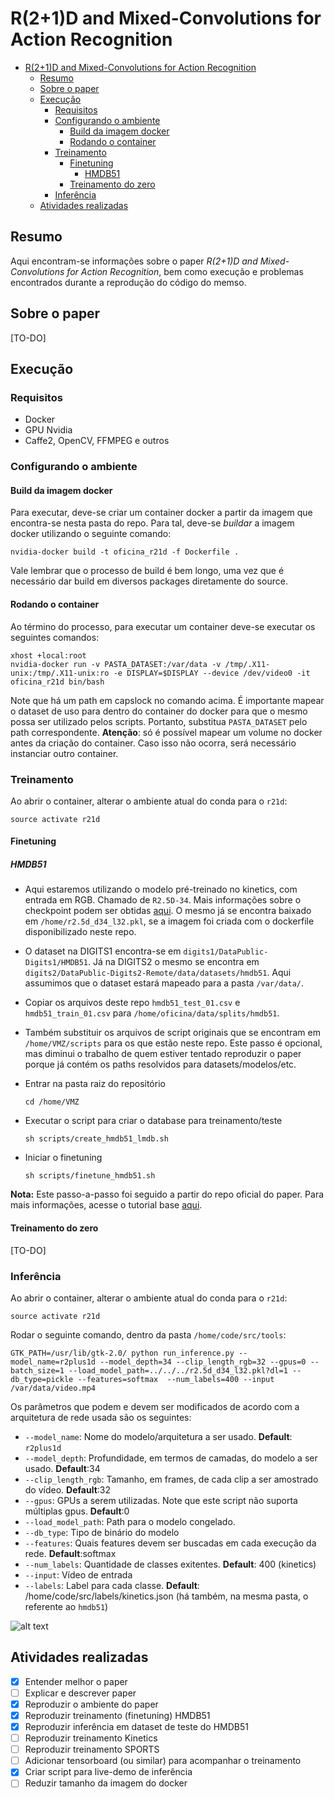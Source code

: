 # R(2+1)D and Mixed-Convolutions for Action Recognition

- [R(2+1)D and Mixed-Convolutions for Action Recognition](#r21d-and-mixed-convolutions-for-action-recognition)
  - [Resumo](#resumo)
  - [Sobre o paper](#sobre-o-paper)
  - [Execução](#execu%C3%A7%C3%A3o)
    - [Requisitos](#requisitos)
    - [Configurando o ambiente](#configurando-o-ambiente)
      - [Build da imagem docker](#build-da-imagem-docker)
      - [Rodando o container](#rodando-o-container)
    - [Treinamento](#treinamento)
      - [Finetuning](#finetuning)
        - [HMDB51](#hmdb51)
      - [Treinamento do zero](#treinamento-do-zero)
    - [Inferência](#infer%C3%AAncia)
  - [Atividades realizadas](#atividades-realizadas)

## Resumo
Aqui encontram-se informações sobre o paper _R(2+1)D and Mixed-Convolutions for Action Recognition_, bem como execução e problemas encontrados durante a reprodução do código do memso.

## Sobre o paper

[TO-DO]

## Execução

### Requisitos
- Docker
- GPU Nvidia
- Caffe2, OpenCV, FFMPEG e outros

### Configurando o ambiente

#### Build da imagem docker
Para executar, deve-se criar um container docker a partir da imagem que encontra-se nesta pasta do repo. Para tal, deve-se _buildar_ a imagem docker utilizando o seguinte comando:

```
nvidia-docker build -t oficina_r21d -f Dockerfile .
```

Vale lembrar que o processo de build é bem longo, uma vez que é necessário dar build em diversos packages diretamente do source.

#### Rodando o container
Ao término do processo, para executar um container deve-se executar os seguintes comandos:

```
xhost +local:root
nvidia-docker run -v PASTA_DATASET:/var/data -v /tmp/.X11-unix:/tmp/.X11-unix:ro -e DISPLAY=$DISPLAY --device /dev/video0 -it oficina_r21d bin/bash
```

Note que há um path em capslock no comando acima. É importante mapear o dataset de uso para dentro do container do docker para que o mesmo possa ser utilizado pelos scripts. Portanto, substitua ```PASTA_DATASET``` pelo path correspondente. **Atenção**: só é possível mapear um volume no docker antes da criação do container. Caso isso não ocorra, será necessário instanciar outro container.

### Treinamento

Ao abrir o container, alterar o ambiente atual do conda para o `r21d`: 

```
source activate r21d
```

#### Finetuning

##### HMDB51 
- Aqui estaremos utilizando o modelo pré-treinado no kinetics, com entrada em RGB. Chamado de ```R2.5D-34```. Mais informações sobre o checkpoint podem ser obtidas [aqui](https://github.com/facebookresearch/VMZ/blob/master/tutorials/models.md). O mesmo já se encontra baixado em ```/home/r2.5d_d34_l32.pkl```, se a imagem foi criada com o dockerfile disponibilizado neste repo.

- O dataset na DIGITS1 encontra-se em ```digits1/DataPublic-Digits1/HMDB51```. Já na DIGITS2 o mesmo se encontra em ```digits2/DataPublic-Digits2-Remote/data/datasets/hmdb51```. Aqui assumimos que o dataset estará mapeado para a pasta ```/var/data/```.

- Copiar os arquivos deste repo ```hmdb51_test_01.csv``` e ```hmdb51_train_01.csv``` para  ```/home/oficina/data/splits/hmdb51```.

- Também substituir os arquivos de script originais que se encontram em ```/home/VMZ/scripts``` para os que estão neste repo. Este passo é opcional, mas diminui o trabalho de quem estiver tentado reproduzir o paper porque já contém os paths resolvidos para datasets/modelos/etc.

- Entrar na pasta raiz do repositório
   ```
   cd /home/VMZ
   ```

- Executar o script para criar o database para treinamento/teste
   ```
   sh scripts/create_hmdb51_lmdb.sh
   ```

- Iniciar o finetuning
   ```
   sh scripts/finetune_hmdb51.sh
   ```

**Nota:** Este passo-a-passo foi seguido a partir do repo oficial do paper. Para mais informações, acesse o tutorial base [aqui](https://github.com/facebookresearch/VMZ/blob/master/tutorials/hmdb51_finetune.md).

#### Treinamento do zero

[TO-DO]

### Inferência

Ao abrir o container, alterar o ambiente atual do conda para o `r21d`: 

```
source activate r21d
```

Rodar o seguinte comando, dentro da pasta `/home/code/src/tools`:

```
GTK_PATH=/usr/lib/gtk-2.0/ python run_inference.py --model_name=r2plus1d --model_depth=34 --clip_length_rgb=32 --gpus=0 --batch_size=1 --load_model_path=../../../r2.5d_d34_l32.pkl?dl=1 --db_type=pickle --features=softmax  --num_labels=400 --input /var/data/video.mp4
```

Os parâmetros que podem e devem ser modificados de acordo com a arquitetura de rede usada são os seguintes:
- `--model_name`: Nome do modelo/arquitetura a ser usado. **Default**: `r2plus1d`
- `--model_depth`: Profundidade, em termos de camadas, do modelo a ser usado. **Default**:34
- `--clip_length_rgb`: Tamanho, em frames, de cada clip a ser amostrado do vídeo. **Default**:32
- `--gpus`: GPUs a serem utilizadas. Note que este script não suporta múltiplas gpus. **Default**:0
- `--load_model_path`: Path para o modelo congelado. 
- `--db_type`: Tipo de binário do modelo
- `--features`: Quais features devem ser buscadas em cada execução da rede. **Default**:softmax
- `--num_labels`: Quantidade de classes exitentes. **Default**: 400 (kinetics)
- `--input`: Vídeo de entrada
- `--labels`: Label para cada classe. **Default**: /home/code/src/labels/kinetics.json (há também, na mesma pasta, o referente ao `hmdb51`)

![alt text](resources/example_inference.png "Exemplo de execução")

## Atividades realizadas
- [x] Entender melhor o paper
- [ ] Explicar e descrever paper
- [x] Reproduzir o ambiente do paper
- [x] Reproduzir treinamento (finetuning) HMDB51
- [x] Reproduzir inferência em dataset de teste do HMDB51
- [ ] Reproduzir treinamento Kinetics
- [ ] Reproduzir treinamento SPORTS
- [ ] Adicionar tensorboard (ou similar) para acompanhar o treinamento
- [x] Criar script para live-demo de inferência
- [ ] Reduzir tamanho da imagem do docker